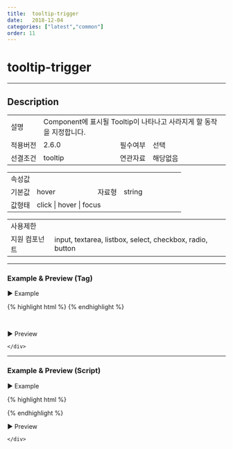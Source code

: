 ```yaml
---
title:  tooltip-trigger
date:   2018-12-04
categories: ["latest","common"]
order: 11
---
```


tooltip-trigger
===

---

## Description

<table style="width:100%">
    <colgroup>
        <col width="15%"/>
        <col width="35%"/>
        <col width="15%"/>
        <col width="35%"/>
    </colgroup>
    <tr>
        <td class="tdTitle tdBg">설명</td>
        <td colspan="3">Component에 표시될 Tooltip이 나타나고 사라지게 할 동작을 지정합니다.</td>
    </tr>
    <tr>
        <td class="tdTitle tdBg">적용버전</td>
        <td>2.6.0</td>
        <td class="tdTitle tdBg">필수여부</td>
        <td>선택</td>
    </tr>
    <tr>
        <td class="tdTitle tdBg">선결조건</td>
        <td>tooltip</td>
        <td class="tdTitle tdBg">연관자료</td>
        <td>해당없음</td>
    </tr>
</table>
<table style="width:100%">
    <colgroup>
        <col width="15%"/>
        <col width="35%"/>
        <col width="15%"/>
        <col width="35%"/>
    </colgroup>
    <tr>
        <td class="tdTitle tdBg tdCenter" colspan="4">속성값</td>
    </tr>
    <tr>
        <td class="tdTitle tdBg">기본값</td>
        <td>hover</td>
        <td class="tdTitle tdBg">자료형</td>
        <td>string</td>
    </tr>
    <tr>
        <td class="tdTitle tdBg">값형태</td>
        <td colspan="3">click | hover | focus</td>
    </tr>
</table>
<table style="width:100%">
    <colgroup>
        <col width="20%"/>
        <col width="20%"/>
        <col width="20%"/>
        <col width="20%"/>
        <col width="20%"/>
    </colgroup>
    <tr>
        <td class="tdTitle tdBg tdCenter" colspan="5">사용제한</td>
    </tr>
    <tr>
        <td class="tdTitle tdBg">지원 컴포넌트</td>
        <td class="tdCenter" colspan="4">input, textarea, listbox, select, checkbox, radio, button</td>
    </tr>
</table>

---
### Example & Preview (Tag)

<sbux-tabs id="exTab1" name="exTab1" uitype="normal" title-target-id-array="exTab1_1" title-text-array="-">
</sbux-tabs>
<div class="tab-content">
    <div id="exTab1_1">

▶ Example

{% highlight html %}
<sbux-input id="sbIdx" name="sbTagNm" uitype="text" tooltip="SBUx Tooltip" tooltip-trigger="click"></sbux-input>
{% endhighlight %}

<br>

▶ Preview

<sbux-input id="sbIdx" name="sbTagNm" uitype="text" tooltip="SBUx Tooltip" tooltip-trigger="click"></sbux-input>

    </div>
</div>

---
### Example & Preview (Script)

<sbux-tabs id="exTab2" name="exTab2" uitype="normal" title-target-id-array="exTab2_1" title-text-array="-">
</sbux-tabs>
<div class="tab-content">
    <div id="exTab2_1">

▶ Example

{% highlight html %}
<div id="sbArea"></div>
<script>
    $(document).ready(function(){
        $('#sbArea').sbInput({
            name : 'sbScriptNm',
            uitype : 'text',
            tooltip : 'SBUx Tooltip',
            tooltipTrigger : 'click'
        });
    }); 
</script>
{% endhighlight %}

<br>

▶ Preview 

<div id="sbArea"></div>
<script>
    $(document).ready(function(){
        $('#sbArea').sbInput({
            name : 'sbScriptNm',
            uitype : 'text',
            tooltip : 'SBUx Tooltip',
            tooltipTrigger : 'click'
        });
    }); 
</script>

    </div>
</div>